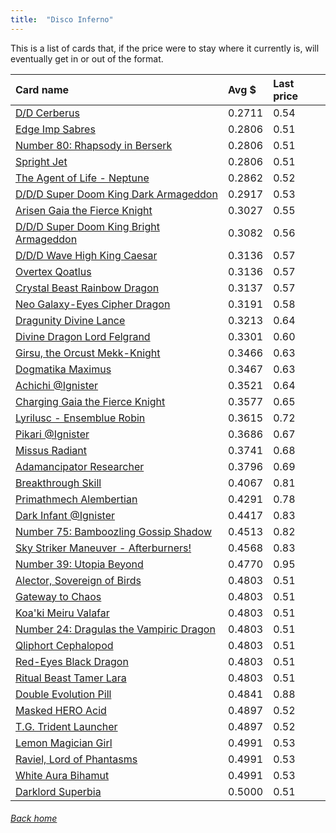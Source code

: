 ```yaml
---
title:  "Disco Inferno"
---
```


This is a list of cards that, if the price were to stay where it currently is, will eventually get in or out of the format.

| Card name | Avg $ | Last price |
| :-- | :-- | :-- |
[D/D Cerberus](https://db.ygoprodeck.com/card/?search=D/D%20Cerberus) | 0.2711 | 0.54 |
[Edge Imp Sabres](https://db.ygoprodeck.com/card/?search=Edge%20Imp%20Sabres) | 0.2806 | 0.51 |
[Number 80: Rhapsody in Berserk](https://db.ygoprodeck.com/card/?search=Number%2080:%20Rhapsody%20in%20Berserk) | 0.2806 | 0.51 |
[Spright Jet](https://db.ygoprodeck.com/card/?search=Spright%20Jet) | 0.2806 | 0.51 |
[The Agent of Life - Neptune](https://db.ygoprodeck.com/card/?search=The%20Agent%20of%20Life%20-%20Neptune) | 0.2862 | 0.52 |
[D/D/D Super Doom King Dark Armageddon](https://db.ygoprodeck.com/card/?search=D/D/D%20Super%20Doom%20King%20Dark%20Armageddon) | 0.2917 | 0.53 |
[Arisen Gaia the Fierce Knight](https://db.ygoprodeck.com/card/?search=Arisen%20Gaia%20the%20Fierce%20Knight) | 0.3027 | 0.55 |
[D/D/D Super Doom King Bright Armageddon](https://db.ygoprodeck.com/card/?search=D/D/D%20Super%20Doom%20King%20Bright%20Armageddon) | 0.3082 | 0.56 |
[D/D/D Wave High King Caesar](https://db.ygoprodeck.com/card/?search=D/D/D%20Wave%20High%20King%20Caesar) | 0.3136 | 0.57 |
[Overtex Qoatlus](https://db.ygoprodeck.com/card/?search=Overtex%20Qoatlus) | 0.3136 | 0.57 |
[Crystal Beast Rainbow Dragon](https://db.ygoprodeck.com/card/?search=Crystal%20Beast%20Rainbow%20Dragon) | 0.3137 | 0.57 |
[Neo Galaxy-Eyes Cipher Dragon](https://db.ygoprodeck.com/card/?search=Neo%20Galaxy-Eyes%20Cipher%20Dragon) | 0.3191 | 0.58 |
[Dragunity Divine Lance](https://db.ygoprodeck.com/card/?search=Dragunity%20Divine%20Lance) | 0.3213 | 0.64 |
[Divine Dragon Lord Felgrand](https://db.ygoprodeck.com/card/?search=Divine%20Dragon%20Lord%20Felgrand) | 0.3301 | 0.60 |
[Girsu, the Orcust Mekk-Knight](https://db.ygoprodeck.com/card/?search=Girsu,%20the%20Orcust%20Mekk-Knight) | 0.3466 | 0.63 |
[Dogmatika Maximus](https://db.ygoprodeck.com/card/?search=Dogmatika%20Maximus) | 0.3467 | 0.63 |
[Achichi @Ignister](https://db.ygoprodeck.com/card/?search=Achichi%20@Ignister) | 0.3521 | 0.64 |
[Charging Gaia the Fierce Knight](https://db.ygoprodeck.com/card/?search=Charging%20Gaia%20the%20Fierce%20Knight) | 0.3577 | 0.65 |
[Lyrilusc - Ensemblue Robin](https://db.ygoprodeck.com/card/?search=Lyrilusc%20-%20Ensemblue%20Robin) | 0.3615 | 0.72 |
[Pikari @Ignister](https://db.ygoprodeck.com/card/?search=Pikari%20@Ignister) | 0.3686 | 0.67 |
[Missus Radiant](https://db.ygoprodeck.com/card/?search=Missus%20Radiant) | 0.3741 | 0.68 |
[Adamancipator Researcher](https://db.ygoprodeck.com/card/?search=Adamancipator%20Researcher) | 0.3796 | 0.69 |
[Breakthrough Skill](https://db.ygoprodeck.com/card/?search=Breakthrough%20Skill) | 0.4067 | 0.81 |
[Primathmech Alembertian](https://db.ygoprodeck.com/card/?search=Primathmech%20Alembertian) | 0.4291 | 0.78 |
[Dark Infant @Ignister](https://db.ygoprodeck.com/card/?search=Dark%20Infant%20@Ignister) | 0.4417 | 0.83 |
[Number 75: Bamboozling Gossip Shadow](https://db.ygoprodeck.com/card/?search=Number%2075:%20Bamboozling%20Gossip%20Shadow) | 0.4513 | 0.82 |
[Sky Striker Maneuver - Afterburners!](https://db.ygoprodeck.com/card/?search=Sky%20Striker%20Maneuver%20-%20Afterburners!) | 0.4568 | 0.83 |
[Number 39: Utopia Beyond](https://db.ygoprodeck.com/card/?search=Number%2039:%20Utopia%20Beyond) | 0.4770 | 0.95 |
[Alector, Sovereign of Birds](https://db.ygoprodeck.com/card/?search=Alector,%20Sovereign%20of%20Birds) | 0.4803 | 0.51 |
[Gateway to Chaos](https://db.ygoprodeck.com/card/?search=Gateway%20to%20Chaos) | 0.4803 | 0.51 |
[Koa'ki Meiru Valafar](https://db.ygoprodeck.com/card/?search=Koa'ki%20Meiru%20Valafar) | 0.4803 | 0.51 |
[Number 24: Dragulas the Vampiric Dragon](https://db.ygoprodeck.com/card/?search=Number%2024:%20Dragulas%20the%20Vampiric%20Dragon) | 0.4803 | 0.51 |
[Qliphort Cephalopod](https://db.ygoprodeck.com/card/?search=Qliphort%20Cephalopod) | 0.4803 | 0.51 |
[Red-Eyes Black Dragon](https://db.ygoprodeck.com/card/?search=Red-Eyes%20Black%20Dragon) | 0.4803 | 0.51 |
[Ritual Beast Tamer Lara](https://db.ygoprodeck.com/card/?search=Ritual%20Beast%20Tamer%20Lara) | 0.4803 | 0.51 |
[Double Evolution Pill](https://db.ygoprodeck.com/card/?search=Double%20Evolution%20Pill) | 0.4841 | 0.88 |
[Masked HERO Acid](https://db.ygoprodeck.com/card/?search=Masked%20HERO%20Acid) | 0.4897 | 0.52 |
[T.G. Trident Launcher](https://db.ygoprodeck.com/card/?search=T.G.%20Trident%20Launcher) | 0.4897 | 0.52 |
[Lemon Magician Girl](https://db.ygoprodeck.com/card/?search=Lemon%20Magician%20Girl) | 0.4991 | 0.53 |
[Raviel, Lord of Phantasms](https://db.ygoprodeck.com/card/?search=Raviel,%20Lord%20of%20Phantasms) | 0.4991 | 0.53 |
[White Aura Bihamut](https://db.ygoprodeck.com/card/?search=White%20Aura%20Bihamut) | 0.4991 | 0.53 |
[Darklord Superbia](https://db.ygoprodeck.com/card/?search=Darklord%20Superbia) | 0.5000 | 0.51 |

###### [Back home](index)